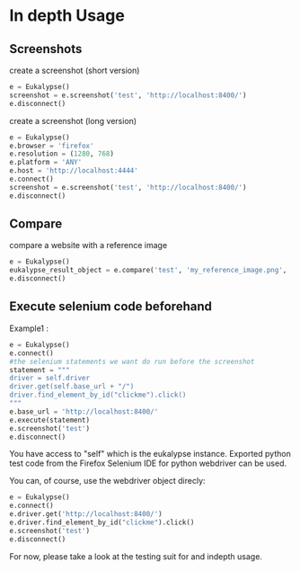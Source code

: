 In depth Usage
========

Screenshots
-------------

create a screenshot (short version)
```python
e = Eukalypse()
screenshot = e.screenshot('test', 'http://localhost:8400/')
e.disconnect()
```

create a screenshot (long version)
```python
e = Eukalypse()
e.browser = 'firefox'
e.resolution = (1280, 768)
e.platform = 'ANY'
e.host = 'http://localhost:4444'
e.connect()
screenshot = e.screenshot('test', 'http://localhost:8400/')
e.disconnect()
```

Compare 
-----------

compare a website with a reference image
```python
e = Eukalypse()
eukalypse_result_object = e.compare('test', 'my_reference_image.png', 'http://localhost:8400/')
e.disconnect()
```


Execute selenium code beforehand
--------------------------------

Example1 :

```python
e = Eukalypse()
e.connect()
#the selenium statements we want do run before the screenshot
statement = """
driver = self.driver
driver.get(self.base_url + "/")
driver.find_element_by_id("clickme").click()
"""
e.base_url = 'http://localhost:8400/'
e.execute(statement)
e.screenshot('test')
e.disconnect()
```

You have access to "self" which is the eukalypse instance.
Exported python test code from the Firefox Selenium IDE for python webdriver can be used.


You can, of course, use the webdriver object direcly:

```python
e = Eukalypse()
e.connect()
e.driver.get('http://localhost:8400/')
e.driver.find_element_by_id("clickme").click()
e.screenshot('test')
e.disconnect()
```

For now, please take a look at the testing suit for and indepth usage. 

